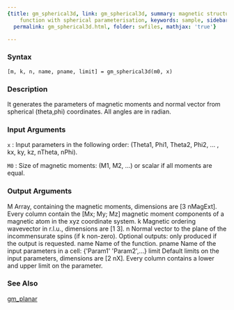 ```yaml
---
{title: gm_spherical3d, link: gm_spherical3d, summary: magnetic structure constraint
    function with spherical parameterisation, keywords: sample, sidebar: sw_sidebar,
  permalink: gm_spherical3d.html, folder: swfiles, mathjax: 'true'}

---
```


### Syntax

`[m, k, n, name, pname, limit] = gm_spherical3d(m0, x) `

### Description

It generates the parameters of magnetic moments and normal vector from
spherical (theta,phi) coordinates. All angles are in radian.
 

### Input Arguments

`x`
: Input parameters in the following order:
  (Theta1, Phi1, Theta2, Phi2, ... , kx, ky, kz, nTheta, nPhi).

`M0`
: Size of magnetic moments: (M1, M2, ...) or scalar if all
  moments are equal.

### Output Arguments

M         Array, containing the magnetic moments, dimensions are
          [3 nMagExt]. Every column contain the [Mx; My; Mz] magnetic
          moment components of a magnetic atom in the xyz coordinate
          system.
k         Magnetic ordering wavevector in r.l.u., dimensions are [1 3].
n         Normal vector to the plane of the incommensurate spins (if k
          non-zero).
Optional outputs:
only produced if the output is requested.
name      Name of the function.
pname     Name of the input parameters in a cell: {'Param1' 'Param2',...}
limit     Default limits on the input parameters, dimensions are [2 nX].
          Every column contains a lower and upper limit on the parameter.

### See Also

[gm_planar](gm_planar.html)

